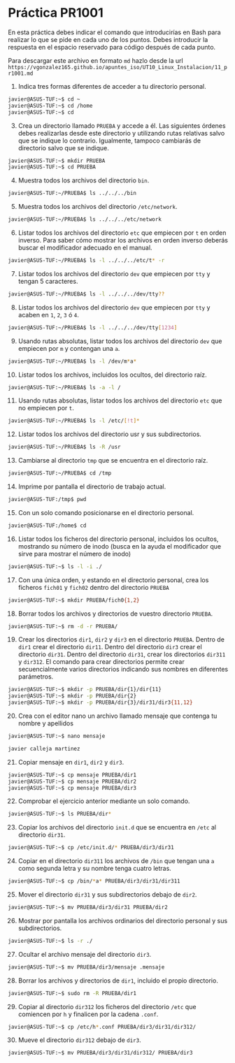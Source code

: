 # Práctica PR1001

En esta práctica debes indicar el comando que introducirías en Bash para realizar lo que se pide en cada uno de los puntos. Debes introducir la respuesta en el espacio reservado para código después de cada punto.

Para descargar este archivo en formato `md` hazlo desde la url `https://vgonzalez165.github.io/apuntes_iso/UT10_Linux_Instalacion/11_pr1001.md`


1. Indica tres formas diferentes de acceder a tu directorio personal.

```bash
javier@ASUS-TUF:~$ cd ~
javier@ASUS-TUF:~$ cd /home
javier@ASUS-TUF:~$ cd
```

3. Crea un directorio llamado `PRUEBA` y accede a él. Las siguientes órdenes debes realizarlas desde este directorio y utilizando rutas relativas salvo que se indique lo contrario. Igualmente, tampoco cambiarás de directorio salvo que se indique.

```bash
javier@ASUS-TUF:~$ mkdir PRUEBA
javier@ASUS-TUF:~$ cd PRUEBA
```


4. Muestra todos los archivos del directorio `bin`.

```bash
javier@ASUS-TUF:~/PRUEBA$ ls ../../../bin
```


5. Muestra todos los archivos del directorio `/etc/network`.

```bash
javier@ASUS-TUF:~/PRUEBA$ ls ../../../etc/network
```


6. Listar todos los archivos del directorio `etc` que empiecen por `t` en orden inverso. Para saber cómo mostrar los archivos en orden inverso deberás buscar el modificador adecuado en el manual.

```bash
javier@ASUS-TUF:~/PRUEBA$ ls -l ../../../etc/t* -r
```


7. Listar todos los archivos del directorio `dev` que empiecen por `tty` y tengan 5 caracteres.

```bash
javier@ASUS-TUF:~/PRUEBA$ ls -l ../../../dev/tty??
```


8. Listar todos los archivos del directorio `dev` que empiecen por `tty` y acaben en `1`, `2`, `3` ó `4`.

```bash
javier@ASUS-TUF:~/PRUEBA$ ls -l ../../../dev/tty[1234]
```


9.  Usando rutas absolutas, listar todos los archivos del directorio `dev` que empiecen por `m` y contengan una `a`.

```bash
javier@ASUS-TUF:~/PRUEBA$ ls -l /dev/m*a*
```


10. Listar todos los archivos, incluidos los ocultos, del directorio raíz.

```bash
javier@ASUS-TUF:~/PRUEBA$ ls -a -l /
```


11. Usando rutas absolutas, listar todos los archivos del directorio `etc` que no empiecen por `t`.

```bash
javier@ASUS-TUF:~/PRUEBA$ ls -l /etc/[!t]*
```


12. Listar todos los archivos del directorio usr y sus subdirectorios.

```bash
javier@ASUS-TUF:~/PRUEBA$ ls -R /usr
```


13. Cambiarse al directorio `tmp` que se encuentra en el directorio raíz.

```bash
javier@ASUS-TUF:~/PRUEBA$ cd /tmp
```


14. Imprime por pantalla el directorio de trabajo actual.

```bash
javier@ASUS-TUF:/tmp$ pwd
```


15. Con un solo comando posicionarse en el directorio personal.

```bash
javier@ASUS-TUF:/home$ cd
```


16. Listar todos los ficheros del directorio personal, incluidos los ocultos, mostrando su número de inodo (busca en la ayuda el modificador que sirve para mostrar el número de inodo)

```bash
javier@ASUS-TUF:~$ ls -l -i ./
```


17. Con una única orden, y estando en el directorio personal, crea los ficheros `fich01` y `fich02` dentro del directorio `PRUEBA`

```bash
javier@ASUS-TUF:~$ mkdir PRUEBA/fich0{1,2}
```


18. Borrar todos los archivos y directorios de vuestro directorio `PRUEBA`.

```bash
javier@ASUS-TUF:~$ rm -d -r PRUEBA/
```


19. Crear los directorios `dir1`, `dir2` y `dir3` en el directorio `PRUEBA`. Dentro de `dir1` crear el directorio `dir11`. Dentro del directorio `dir3` crear el directorio `dir31`. Dentro del directorio `dir31`, crear los directorios `dir311` y `dir312`. El comando para crear directorios permite crear secuencialmente varios directorios indicando sus nombres en diferentes parámetros.

```bash
javier@ASUS-TUF:~$ mkdir -p PRUEBA/dir{1}/dir{11}
javier@ASUS-TUF:~$ mkdir -p PRUEBA/dir{2}
javier@ASUS-TUF:~$ mkdir -p PRUEBA/dir{3}/dir31/dir3{11,12}
```


20. Crea con el editor nano un archivo llamado mensaje que contenga tu nombre y apellidos

```bash
javier@ASUS-TUF:~$ nano mensaje

javier calleja martinez
```


21. Copiar mensaje en `dir1`, `dir2` y `dir3`.

```bash
javier@ASUS-TUF:~$ cp mensaje PRUEBA/dir1
javier@ASUS-TUF:~$ cp mensaje PRUEBA/dir2
javier@ASUS-TUF:~$ cp mensaje PRUEBA/dir3
```


22. Comprobar el ejercicio anterior mediante un solo comando.

```bash
javier@ASUS-TUF:~$ ls PRUEBA/dir*
```


23. Copiar los archivos del directorio `init.d` que se encuentra en `/etc` al directorio `dir31`.

```bash
javier@ASUS-TUF:~$ cp /etc/init.d/* PRUEBA/dir3/dir31
```


24. Copiar en el directorio `dir311` los archivos de `/bin` que tengan una `a` como segunda letra y su nombre tenga cuatro letras.

```bash
javier@ASUS-TUF:~$ cp /bin/*a* PRUEBA/dir3/dir31/dir311
```


25. Mover el directorio `dir31` y sus subdirectorios debajo de `dir2`.

```bash
javier@ASUS-TUF:~$ mv PRUEBA/dir3/dir31 PRUEBA/dir2
```


26. Mostrar por pantalla los archivos ordinarios del directorio personal y sus subdirectorios.

```bash
javier@ASUS-TUF:~$ ls -r ./
```


27. Ocultar el archivo mensaje del directorio `dir3`.

```bash
javier@ASUS-TUF:~$ mv PRUEBA/dir3/mensaje .mensaje
```


28. Borrar los archivos y directorios de `dir1`, incluido el propio directorio.

```bash
javier@ASUS-TUF:~$ sudo rm -R PRUEBA/dir1
```


29. Copiar al directorio `dir312` los ficheros del directorio `/etc` que comiencen por `h` y finalicen por la cadena `.conf`.

```bash
javier@ASUS-TUF:~$ cp /etc/h*.conf PRUEBA/dir3/dir31/dir312/
```


30. Mueve el directorio `dir312` debajo de `dir3`.

```bash
javier@ASUS-TUF:~$ mv PRUEBA/dir3/dir31/dir312/ PRUEBA/dir3
```